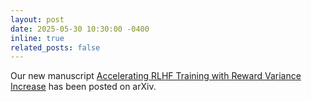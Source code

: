 ```yaml
---
layout: post
date: 2025-05-30 10:30:00 -0400
inline: true
related_posts: false
---
```


Our new manuscript [Accelerating RLHF Training with Reward Variance Increase](https://arxiv.org/pdf/2505.23247) has been posted on arXiv. 
